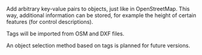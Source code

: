Add arbitrary key-value pairs to objects, just like in OpenStreetMap. This way, additional information can be stored, for example the height of certain features (for control descriptions). 

Tags will be imported from OSM and DXF files.

An object selection method based on tags is planned for future versions.
